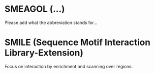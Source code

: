 # SMEAGOL (...)
Please add what the abbreviation stands for...

# SMILE (Sequence Motif Interaction Library-Extension)

Focus on interaction by enrichment and scanning over regions.

